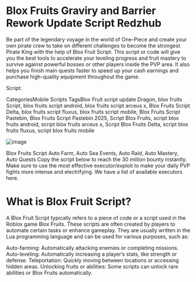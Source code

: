 # Blox Fruits Graviry and Barrier Rework Update Script Redzhub
Be part of the legendary voyage in the world of One-Piece and create your own pirate crew to take on different challenges to become the strongest Pirate King with the help of Blox Fruit Script. This script or code will give you the best tools to accelerate your leveling progress and fruit mastery to survive against powerful bosses or other players inside the PVP area. It also helps you finish main quests faster to speed up your cash earnings and purchase high-quality equipment throughout the game.

Script: 

CategoriesMobile Scripts
TagsBlox Fruit script update Dragon, blox fruits Script, blox fruits script android, blox fruits script arceus x, Blox Fruits Script Delta, blox fruits script fluxus, blox fruits script mobile, Blox Fruits Script Pastebin, Blox Fruits Script Pastebin 2025, Script Blox Fruits, script blox fruits android, script blox fruits arceus x, Script Blox Fruits Delta, script blox fruits fluxus, script blox fruits mobile

![image](https://github.com/user-attachments/assets/e707ab49-6e4c-4c49-8e51-804bae56d9c4)

Blox Fruits Script Auto Farm, Auto Sea Events, Auto Raid, Auto Mastery, Auto Quests
Copy the script below to reach the 30 million bounty instantly. Make sure to use the most effective executor/exploit to make your daily PVP fights more intense and electrifying. We have a list of available executors here.

# What is Blox Fruit Script?

A Blox Fruit Script typically refers to a piece of code or a script used in the Roblox game Blox Fruits. These scripts are often created by players to automate certain tasks or enhance gameplay. They are usually written in the Lua programming language and can be used for various purposes, such as:

Auto-farming: Automatically attacking enemies or completing missions.
Auto-leveling: Automatically increasing a player’s stats, like strength or defense.
Teleportation: Quickly moving between locations or accessing hidden areas.
Unlocking fruits or abilities: Some scripts can unlock rare abilities or Blox Fruits automatically.
